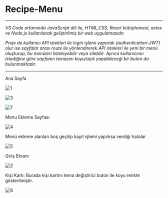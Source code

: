 # Recipe-Menu
<hr/>
<i> VS Code ortamında JavaScript dili ile, HTML,CSS, React kütüphanesi, axios ve Node.js kullanılarak 
geliştirilmiş bir web uygulamasıdır. 

Proje de kullanıcı API istekleri ile login işlemi yaparak (authentication-JWT) olur ise sayfalar 
arası route ile yönlendirerek API istekleri ile yeni bir menü oluşturup, bu menüleri listeleyebilir veya 
silebilir. Ayrıca kullanıcının istediğine göre sayfanın temasını koyu/açık yapabileceği bir buton da 
bulunmaktadır.
</i> 
<hr/>

Ana Sayfa

![1](https://github.com/KartalEren/Recipe-Menu/assets/130454405/a2d8a559-bdd1-4596-857e-0cebd7568e29)

![3](https://github.com/KartalEren/Recipe-Menu/assets/130454405/0e288f24-ad38-46ac-81ed-fe825925a2e7)

![7](https://github.com/KartalEren/Recipe-Menu/assets/130454405/45cc6d15-ec9d-4c39-a97c-0c0ec4a551dd)

Menu Ekleme Sayfası

![4](https://github.com/KartalEren/Recipe-Menu/assets/130454405/c2e17171-09ab-460a-9adc-d7aa0c244f2c)

Menü ekleme alanları boş geçilip kayıt işlemi yapılırsa verdiği hatalar

![5](https://github.com/KartalEren/Recipe-Menu/assets/130454405/a05310d4-76a8-4ae3-8225-a057f0e7b4ff)


Giriş Ekranı

![2](https://github.com/KartalEren/Recipe-Menu/assets/130454405/d07a33af-f318-486d-98ff-96d85ff67a2e)

Kişi Kartı: Burada kişi kartını tema değiştirici buton ile koyu renkte gösterilmiştir.

![6](https://github.com/KartalEren/Recipe-Menu/assets/130454405/0134694a-7c03-4f23-a17e-c892c872ec8d)
